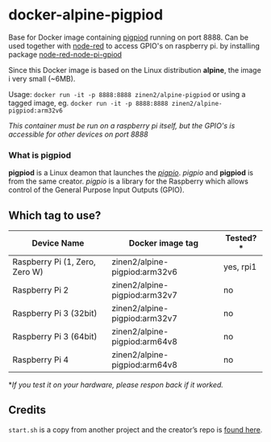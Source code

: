 # docker-alpine-pigpiod
Base for Docker image containing [pigpiod](http://abyz.me.uk/rpi/pigpio/pigpiod.html) running on port 8888. 
Can be used together with [node-red](https://nodered.org/) to access GPIO's on raspberry pi. by installing package [node-red-node-pi-gpiod](https://flows.nodered.org/node/node-red-node-pi-gpiod)

Since this Docker image is based on the Linux distribution **alpine**, the image i very small (~6MB).

Usage: `docker run -it -p 8888:8888 zinen2/alpine-pigpiod`
or using a tagged image, eg. `docker run -it -p 8888:8888 zinen2/alpine-pigpiod:arm32v6`

*This container must be run on a raspberry pi itself, but the GPIO's is accessible for other devices on port 8888*

### What is pigpiod
**pigpiod** is a Linux deamon that launches the *[pigpio](http://abyz.me.uk/rpi/pigpio/index.html)*. *pigpio* and **pigpiod** is from the same creator.
*pigpio* is a library for the Raspberry which allows control of the General Purpose Input Outputs (GPIO).

## Which tag to use?
| Device Name | Docker image tag | Tested?* | 
| --- | --- | --- |
| Raspberry Pi (1, Zero, Zero W) | zinen2/alpine-pigpiod:arm32v6 | yes, rpi1 |
| Raspberry Pi 2 | zinen2/alpine-pigpiod:arm32v7 | no |
| Raspberry Pi 3 (32bit) | zinen2/alpine-pigpiod:arm32v7 | no |
| Raspberry Pi 3 (64bit) | zinen2/alpine-pigpiod:arm64v8 | no |
| Raspberry Pi 4 | zinen2/alpine-pigpiod:arm64v8 | no |

\**If you test it on your hardware, please respon back if it worked.*

## Credits
`start.sh` is a copy from another project and the creator’s repo is [found here](https://github.com/janvda/balena-node-red).
